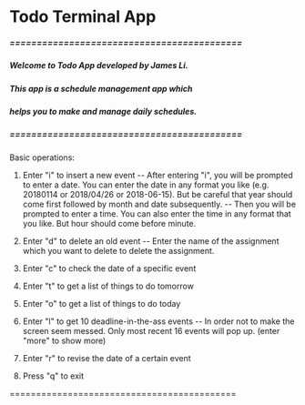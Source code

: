 # Todo Terminal App

##### ===========================================

##### Welcome to Todo App developed by James Li.
##### This app is a schedule management app which
##### helps you to make and manage daily schedules.

##### ===========================================

Basic operations:

1. Enter "i" to insert a new event
-- After entering "i", you will be prompted to enter a
   date. You can enter the date in any format you like
   (e.g. 20180114 or 2018/04/26 or 2018-06-15). But be
   careful that year should come first followed by month
   and date subsequently.
-- Then you will be prompted to enter a time. You can
   also enter the time in any format that you like.
   But hour should come before minute.

2. Enter "d" to delete an old event
-- Enter the name of the assignment which you want to
   delete to delete the assignment.

3. Enter "c" to check the date of a specific event

4. Enter "t" to get a list of things to do tomorrow

5. Enter "o" to get a list of things to do today

6. Enter "l" to get 10 deadline-in-the-ass events
-- In order not to make the screen seem messed. Only
   most recent 16 events will pop up. (enter "more"
   to show more)

7. Enter "r" to revise the date of a certain event
 
8. Press "q" to exit
 
=========================================== 
